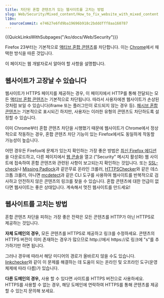 ```yaml
---
title: 차단된 혼합 콘텐츠가 있는 웹사이트를 고치는 방법
slug: Web/Security/Mixed_content/How_to_fix_website_with_mixed_content
l10n:
  sourceCommit: e74627e6fd9ba19696b918c2bdddfff8aa160787
---
```


{{QuickLinksWithSubpages("/ko/docs/Web/Security")}}

Firefox 23부터는 기본적으로 [액티브 혼합 콘텐츠](/ko/docs/Web/Security/Mixed_content#혼합_액티브_콘텐츠)를 차단합니다. 이는 [Chrome](https://security.googleblog.com/2011/06/trying-to-end-mixed-scripting.html?m=1)에서 채택한 방식을 따른 것입니다.

이 페이지는 웹 개발자로서 알아야 할 사항을 설명합니다.

## 웹사이트가 고장날 수 있습니다

웹사이트가 HTTPS 페이지를 제공하는 경우, 이 페이지에서 HTTP를 통해 전달되는 모든 [액티브 혼합 콘텐츠](/ko/docs/Web/Security/Mixed_content#혼합_액티브_콘텐츠)는 기본적으로 차단됩니다. 따라서 사용자에겐 웹사이트가 손상된 것처럼 보일 수 있습니다(iframe 또는 플러그인이 로드되지 않는 경우 등). [패시브 혼합 콘텐츠](/ko/docs/Web/Security/Mixed_content#혼합_패시브디스플레이_콘텐츠)는 기본적으로 표시되긴 하지만, 사용자는 이러한 유형의 콘텐츠도 차단하도록 설정할 수 있습니다.

이미 Chrome부터 혼합 콘텐츠 차단을 시행했기 때문에 웹사이트가 Chrome에서 정상적으로 작동하는 경우, 혼합 콘텐츠 차단 기능이 있는 Firefox에서도 동일하게 작동할 가능성이 높습니다.

어떤 경우든 Firefox에 문제가 있는지 확인하는 가장 좋은 방법은 [최신 Firefox 에디션](https://www.mozilla.org/en-US/firefox/developer/)을 다운로드하고, 다른 페이지에서 [웹 콘솔](https://firefox-source-docs.mozilla.org/devtools-user/web_console/index.html)을 열고 ("Security" 메시지 활성화) 웹 사이트에 접속하여 혼합 콘텐츠와 관련된 사항이 보고되는지 확인하는 것입니다. 또는 [SSL-check](https://www.jitbit.com/sslcheck/)나 [Missing Padlock](https://www.missingpadlock.com)과 같은무료 온라인 크롤러, [HTTPSChecker](https://httpschecker.net/how-it-works)와 같은 데스크톱 크롤러, 아니면 [mcdetect](https://github.com/agis/mcdetect)과 같은 CLI 도구를 사용하여 웹사이트를 반복적으로 검사하고 안전하지 않은 콘텐츠의 링크를 찾을 수 있습니다. 혼합 콘텐츠에 대한 언급이 없다면 웹사이트는 좋은 상태입니다. 계속해서 멋진 웹사이트를 만드세요!

## 웹사이트를 고치는 방법

혼합 콘텐츠 차단을 피하는 가장 좋은 전략은 모든 콘텐츠를 HTTP가 아닌 HTTPS로 제공하는 것입니다.

**자체 도메인의 경우,** 모든 콘텐츠를 HTTPS로 제공하고 링크를 수정하세요. 콘텐츠의 HTTPS 버전이 이미 존재하는 경우가 많으므로 http\://에서 https\://로 링크에 "s"를 추가하기만 하면 됩니다. 

그러나 경우에 따라서 해당 미디어의 경로가 올바르지 않을 수도 있습니다. [linkchecker](https://linkchecker.github.io/linkchecker/)와 같이 이 문제를 해결하는 데 도움이 되는 온라인 및 오프라인 도구(운영 체제에 따라 다름)가 있습니다.

**다른 도메인의 경우,** 사용 할 수 있다면 사이트를 HTTPS 버전으로 사용하세요. HTTPS를 사용할 수 없는 경우, 해당 도메인에 연락하여 HTTPS를 통해 콘텐츠를 제공할 수 있는지 문의해 보세요.
